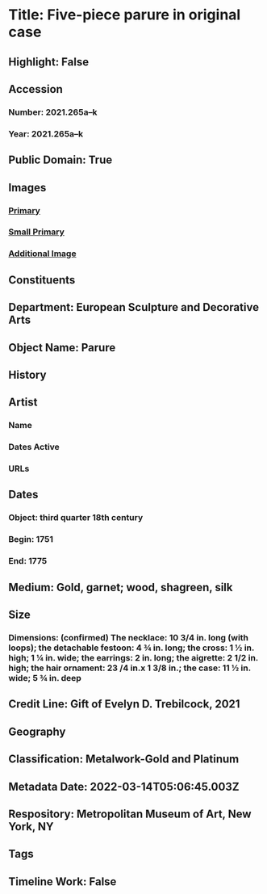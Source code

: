 # Title: Five-piece parure in original case
## Highlight: False
## Accession
### Number: 2021.265a–k
### Year: 2021.265a–k
## Public Domain: True
## Images
### [Primary](https://images.metmuseum.org/CRDImages/es/original/LC-2021_265-001.jpg)
### [Small Primary](https://images.metmuseum.org/CRDImages/es/web-large/LC-2021_265-001.jpg)
### [Additional Image](https://images.metmuseum.org/CRDImages/es/original/LC-2021_265-002.jpg)
## Constituents
## Department: European Sculpture and Decorative Arts
## Object Name: Parure
## History
## Artist
### Name
### Dates Active
### URLs
## Dates
### Object: third quarter 18th century
### Begin: 1751
### End: 1775
## Medium: Gold, garnet; wood, shagreen, silk
## Size
### Dimensions: (confirmed) The necklace: 10 3/4 in. long (with loops); the detachable festoon: 4 ¾ in. long; the cross: 1 ½ in. high; 1 ¼ in. wide; the earrings: 2 in. long; the aigrette: 2 1/2 in. high; the hair ornament: 23 /4 in.x 1 3/8 in.; the case: 11 ½ in. wide; 5 ¾ in. deep
## Credit Line: Gift of Evelyn D. Trebilcock, 2021
## Geography
## Classification: Metalwork-Gold and Platinum
## Metadata Date: 2022-03-14T05:06:45.003Z
## Respository: Metropolitan Museum of Art, New York, NY
## Tags
## Timeline Work: False